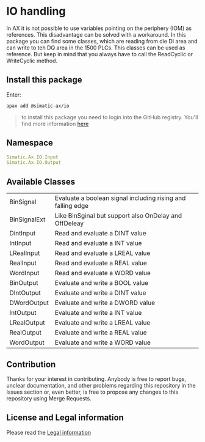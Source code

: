# IO handling

In AX it is not possible to use variables pointing on the periphery (IOM) as references. This disadvantage can be solved with a workaround. In this package you can find some classes, which are reading from die DI area and can write to teh DQ area in the 1500 PLCs. This classes can be used as reference. But keep in mind that you always have to call the ReadCyclic or WriteCyclic method.

## Install this package

Enter:

```cli
apax add @simatic-ax/io
```

> to install this package you need to login into the GitHub registry. You'll find more information [here](https://github.com/simatic-ax/.github/blob/main/docs/personalaccesstoken.md)

## Namespace

```yml
Simatic.Ax.IO.Input
Simatic.Ax.IO.Output
```

## Available Classes

|||
|-|-|
|BinSignal      | Evaluate a boolean signal including rising and falling edge |
|BinSignalExt   | Like BinSginal but support also OnDelay and OffDeleay |
|DintInput      | Read and evaluate a DINT value|
|IntInput       | Read and evaluate a INT value|
|LRealInput     | Read and evaluate a LREAL value |
|RealInput      | Read and evaluate a REAL value |
|WordInput      | Read and evaluate a WORD value |
|BinOutput      | Evaluate and write a BOOL value |
|DIntOutput      | Evaluate and write a DINT value |
|DWordOutput      | Evaluate and write a DWORD value |
|IntOutput      | Evaluate and write a INT value |
|LRealOutput      | Evaluate and write a LREAL value |
|RealOutput      | Evaluate and write a REAL value |
|WordOutput      | Evaluate and write a WORD value |

## Contribution

Thanks for your interest in contributing. Anybody is free to report bugs, unclear documentation, and other problems regarding this repository in the Issues section or, even better, is free to propose any changes to this repository using Merge Requests.

## License and Legal information

Please read the [Legal information](LICENSE.md)
